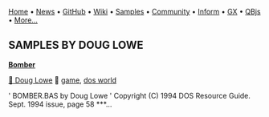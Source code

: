 [Home](https://qb64.com) • [News](../news.md) • [GitHub](https://github.com/QB64Official/qb64) • [Wiki](https://github.com/QB64Official/qb64/wiki) • [Samples](../samples.md) • [Community](../community.md) • [Inform](../inform.md) • [GX](../gx.md) • [QBjs](../qbjs.md) • [More...](../more.md)

## SAMPLES BY DOUG LOWE

**[Bomber](bomber/index.md)**

[🐝 Doug Lowe](doug-lowe.md) 🔗 [game](game.md), [dos world](dos-world.md)

' BOMBER.BAS by Doug Lowe ' Copyright (C) 1994 DOS Resource Guide. Sept. 1994 issue, page 58  ***...
